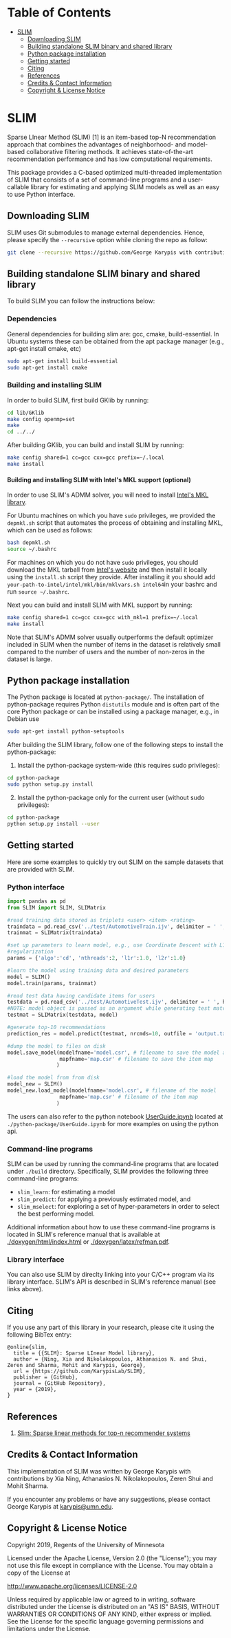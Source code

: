 Table of Contents
=================

   * [SLIM](#slim)
      * [Downloading SLIM](#downloading-slim)
      * [Building standalone SLIM binary and shared library](#building-standalone-slim-binary-and-shared-library)
      * [Python package installation](#python-package-installation)
      * [Getting started](#getting-started)
      * [Citing](#citing)
      * [References](#references)
      * [Credits &amp; Contact Information](#credits--contact-information)
      * [Copyright &amp; License Notice](#copyright--license-notice)



# SLIM 

Sparse LInear Method (SLIM) [1] is an item-based top-N recommendation approach that combines the advantages of neighborhood- and model-based collaborative filtering methods. It achieves state-of-the-art recommendation performance and has low computational requirements.

This package provides a C-based optimized multi-threaded implementation of SLIM that consists of a set of command-line programs and a user-callable library for estimating and applying SLIM models as well as an easy to use Python interface. 

##  Downloading SLIM

SLIM uses Git submodules to manage external dependencies. Hence, please specify the `--recursive` option while cloning the repo as follow:
```bash
git clone --recursive https://github.com/George Karypis with contributions by Xia Ning, Athanasios N. Nikolakopoulos, Zeren Shui and Mohit Sharma./SLIM.git
```

## Building standalone SLIM binary and shared library

To build SLIM you can follow the instructions below:

### Dependencies

General dependencies for building slim are: gcc, cmake, build-essential.
In Ubuntu systems these can be obtained from the apt package manager (e.g., apt-get install cmake, etc) 

```bash
sudo apt-get install build-essential
sudo apt-get install cmake
```

### Building and installing SLIM  

In order to build SLIM, first build GKlib by running:

```bash
cd lib/GKlib
make config openmp=set
make
cd ../../
```


After building GKlib, you can build and install SLIM by running:

```bash
make config shared=1 cc=gcc cxx=gcc prefix=~/.local
make install
```

#### Building and installing SLIM with Intel's MKL support (optional)

In order to use SLIM's ADMM solver, you will need to install [Intel's MKL library](https://software.intel.com/en-us/mkl). 

For Ubuntu machines on which you have `sudo` privileges, we provided the `depmkl.sh` script that automates the process of obtaining and installing MKL, which can be used as follows:

```bash
bash depmkl.sh
source ~/.bashrc 
```

For machines on which you do not have `sudo` privileges, you should download the MKL tarball from [Intel's website](https://software.intel.com/en-us/mkl) and then install it locally using the `install.sh` script they provide. After installing it you should add `your-path-to-intel/intel/mkl/bin/mklvars.sh intel64`in your bashrc and run `source ~/.bashrc`.

Next you can build and install SLIM with MKL support by running:

```bash  
make config shared=1 cc=gcc cxx=gcc with_mkl=1 prefix=~/.local
make install
```

Note that SLIM's ADMM solver usually outperforms the default optimizer included in SLIM when the number of items in the dataset is relatively small compared to the number of users and the number of non-zeros in the dataset is large. 


## Python package installation

The Python package is located at `python-package/`. 
The installation of python-package requires Python `distutils` module and is often part of the core Python package or can be installed using a package manager, e.g., in Debian use

```bash
sudo apt-get install python-setuptools
```

After building the SLIM library, follow one of the following steps to install the python-package:

1. Install the python-package system-wide (this requires sudo privileges):
```bash
cd python-package
sudo python setup.py install
```

2. Install the python-package only for the current user (without sudo privileges):
```bash
cd python-package
python setup.py install --user
```

## Getting started

Here are some examples to quickly try out SLIM on the sample datasets that are provided with SLIM.

### Python interface

```python
import pandas as pd
from SLIM import SLIM, SLIMatrix

#read training data stored as triplets <user> <item> <rating>
traindata = pd.read_csv('../test/AutomotiveTrain.ijv', delimiter = ' ', header=None)
trainmat = SLIMatrix(traindata)

#set up parameters to learn model, e.g., use Coordinate Descent with L1 and L2
#regularization
params = {'algo':'cd', 'nthreads':2, 'l1r':1.0, 'l2r':1.0}

#learn the model using training data and desired parameters
model = SLIM()
model.train(params, trainmat)

#read test data having candidate items for users
testdata = pd.read_csv('../test/AutomotiveTest.ijv', delimiter = ' ', header=None)
#NOTE: model object is passed as an argument while generating test matrix
testmat = SLIMatrix(testdata, model)

#generate top-10 recommendations
prediction_res = model.predict(testmat, nrcmds=10, outfile = 'output.txt')

#dump the model to files on disk
model.save_model(modelfname='model.csr', # filename to save the model as a csr matrix
                 mapfname='map.csr' # filename to save the item map
                )

#load the model from from disk
model_new = SLIM()
model_new.load_model(modelfname='model.csr', # filename of the model
                 mapfname='map.csr' # filename of the item map
                )
```

The users can also refer to the python notebook [UserGuide.ipynb](./python-package/UserGuide.ipynb) located at
`./python-package/UserGuide.ipynb` for more examples on using the python api.

###  Command-line programs
SLIM can be used by running the command-line programs that are located under `./build` directory. Specifically, SLIM provides the following three command-line programs:
- `slim_learn`: for estimating a model
- `slim_predict`: for applying a previously estimated model, and
- `slim_mselect`: for exploring a set of hyper-parameters in order to select the best performing model.

Additional information about how to use these command-line programs is located in
SLIM's reference manual that is available at
[./doxygen/html/index.html](http://glaros.dtc.umn.edu/gkhome/files/fs/sw/slim/doc/html/index.html)
or
[./doxygen/latex/refman.pdf](http://glaros.dtc.umn.edu/gkhome/files/fs/sw/slim/doc/refman.pdf).

###  Library interface

You can also use SLIM by direclty linking into your C/C++ program via its library interface. SLIM's API is described 
in SLIM's reference manual (see links above).

## Citing
If you use any part of this library in your research, please cite it using the
following BibTex entry:

```
@online{slim,
  title = {{SLIM}: Sparse LInear Model library},
  author = {Ning, Xia and Nikolakopoulos, Athanasios N. and Shui, Zeren and Sharma, Mohit and Karypis, George},
  url = {https://github.com/KarypisLab/SLIM},
  publisher = {GitHub},
  journal = {GitHub Repository},
  year = {2019},
}
```

## References
1. [Slim: Sparse linear methods for top-n recommender systems](http://glaros.dtc.umn.edu/gkhome/node/774)
## Credits & Contact Information

This implementation of SLIM was written by George Karypis with contributions by Xia Ning, Athanasios N. Nikolakopoulos, Zeren Shui and Mohit Sharma.

If you encounter any problems or have any suggestions, please contact George Karypis at <a href="mailto:karypis@umn.edu">karypis@umn.edu</a>.


## Copyright & License Notice
Copyright 2019, Regents of the University of Minnesota

Licensed under the Apache License, Version 2.0 (the "License"); you may not use this file except in compliance with the License. You may obtain a copy of the License at

http://www.apache.org/licenses/LICENSE-2.0

Unless required by applicable law or agreed to in writing, software distributed under the License is distributed on an "AS IS" BASIS, WITHOUT WARRANTIES OR CONDITIONS OF ANY KIND, either express or implied. See the License for the specific language governing permissions and limitations under the License.
